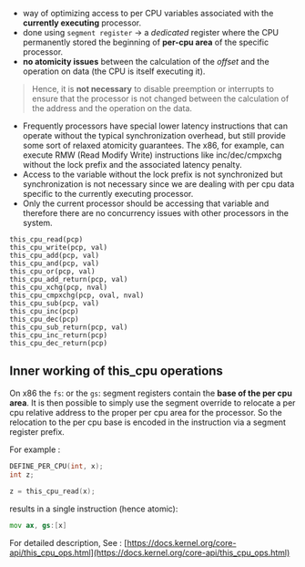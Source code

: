 - way of optimizing access to per CPU variables associated with the **currently executing** processor.  
- done using `segment register` → a *dedicated* register where the CPU permanently stored the beginning of **per-cpu area** of the specific processor.  
- **no atomicity issues** between the calculation of the *offset* and the operation on data (the CPU is itself executing it).  
> Hence, it is **not necessary** to disable preemption or interrupts to ensure that the processor is not changed between the calculation of the address and the operation on the data.  
  
- Frequently processors have special lower latency instructions that can operate without the typical synchronization overhead, but still provide some sort of relaxed atomicity guarantees. The x86, for example, can execute RMW (Read Modify Write) instructions like inc/dec/cmpxchg without the lock prefix and the associated latency penalty.  
- Access to the variable without the lock prefix is not synchronized but synchronization is not necessary since we are dealing with per cpu data specific to the currently executing processor.   
- Only the current processor should be accessing that variable and therefore there are no concurrency issues with other processors in the system.  
```  
this_cpu_read(pcp)  
this_cpu_write(pcp, val)  
this_cpu_add(pcp, val)  
this_cpu_and(pcp, val)  
this_cpu_or(pcp, val)  
this_cpu_add_return(pcp, val)  
this_cpu_xchg(pcp, nval)  
this_cpu_cmpxchg(pcp, oval, nval)  
this_cpu_sub(pcp, val)  
this_cpu_inc(pcp)  
this_cpu_dec(pcp)  
this_cpu_sub_return(pcp, val)  
this_cpu_inc_return(pcp)  
this_cpu_dec_return(pcp)  
```  
  
## Inner working of this_cpu operations  
  
On x86 the `fs`: or the `gs`: segment registers contain the **base of the per cpu area**. It is then possible to simply use the segment override to relocate a per cpu relative address to the proper per cpu area for the processor. So the relocation to the per cpu base is encoded in the instruction via a segment register prefix.  
  
For example :   
```c  
DEFINE_PER_CPU(int, x);  
int z;  
  
z = this_cpu_read(x);  
```  
results in a single instruction (hence atomic):  
```asm  
mov ax, gs:[x]  
```  
  
For detailed description, See : [https://docs.kernel.org/core-api/this_cpu_ops.html](https://docs.kernel.org/core-api/this_cpu_ops.html)  
